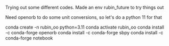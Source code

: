 Trying out some different codes. Made an env rubin_future to try things out

Need openorb to do some unit conversions, so let's do a python 11 for that


conda create -n rubin_oo python=3.11
conda activate rubin_oo
conda install -c conda-forge openorb
conda install -c conda-forge sbpy
conda install -c conda-forge notebook

